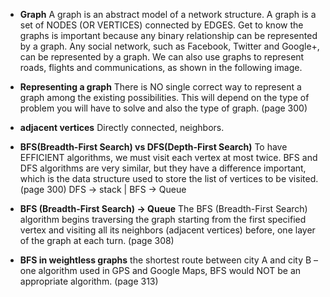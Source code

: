 - **Graph**
  A graph is an abstract model of a network structure. A graph is a
  set of NODES (OR VERTICES) connected by EDGES. Get to know the
  graphs is important because any binary relationship can be
  represented by a graph.
  Any social network, such as Facebook, Twitter and Google+, can be
  represented by a graph. We can also use graphs to represent roads,
  flights and communications, as shown in the following image.

- **Representing a graph**
  There is NO single correct way to represent a graph among the existing
  possibilities. This will depend on the type of problem you will have
  to solve and also the type of graph. (page 300)

- **adjacent vertices**
  Directly connected, neighbors.

- **BFS(Breadth-First Search) vs DFS(Depth-First Search)**
  To have EFFICIENT algorithms, we must visit each vertex at most twice.
  BFS and DFS algorithms are very similar, but they have a difference
  important, which is the data structure used to store the list
  of vertices to be visited. (page 300)
  DFS -> stack | BFS -> Queue

- **BFS (Breadth-First Search) -> Queue**
  The BFS (Breadth-First Search) algorithm begins
  traversing the graph starting from the first specified vertex and visiting all
  its neighbors (adjacent vertices) before, one layer of the graph at each
  turn. (page 308)

- **BFS in weightless graphs**
  the shortest route between city A and city B – one
  algorithm used in GPS and Google Maps, BFS would
  NOT be an appropriate algorithm. (page 313)
